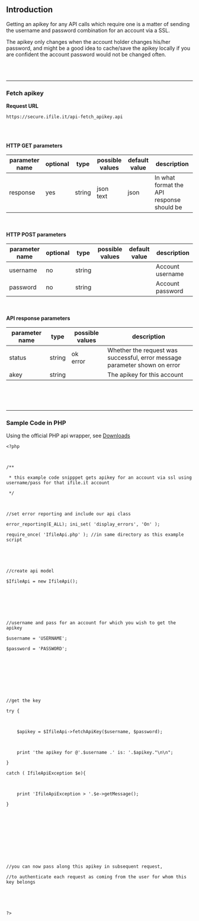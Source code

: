 ## Introduction ##

Getting an apikey for any API calls which require one is a matter of sending the username and password combination for an account via a SSL.

The apikey only changes when the account holder changes his/her password, and might be a good idea to cache/save the apikey locally if you are confident the account password would not be changed often.


<br><br>
<hr />

<h3>Fetch apikey</h3>
<b>Request URL</b>
<pre><code>https://secure.ifile.it/api-fetch_apikey.api<br>
</code></pre>

<br>
<br>
<b>HTTP GET parameters</b>
<table><thead><th> <b>parameter name</b> </th><th> <b>optional</b> </th><th> <b>type</b> </th><th> <b>possible values</b> </th><th> <b>default value</b> </th><th> <b>description</b> </th></thead><tbody>
<tr><td> response              </td><td> yes             </td><td> string      </td><td> json<br />text         </td><td> json                 </td><td> In what format the API response should be </td></tr></tbody></table>

<br>
<br>
<b>HTTP POST parameters</b>
<table><thead><th> <b>parameter name</b> </th><th> <b>optional</b> </th><th> <b>type</b> </th><th> <b>possible values</b> </th><th> <b>default value</b> </th><th> <b>description</b> </th></thead><tbody>
<tr><td> username              </td><td> no              </td><td> string      </td><td>                        </td><td>                      </td><td> Account username   </td></tr>
<tr><td> password              </td><td> no              </td><td> string      </td><td>                        </td><td>                      </td><td> Account password   </td></tr></tbody></table>

<br>
<br>
<b>API response parameters</b>
<table><thead><th> <b>parameter name</b> </th><th> <b>type</b> </th><th> <b>possible values</b> </th><th> <b>description</b> </th></thead><tbody>
<tr><td> status                </td><td> string      </td><td> ok<br>error            </td><td> Whether the request was successful, error message parameter shown on error </td></tr>
<tr><td> akey                  </td><td> string      </td><td>                        </td><td> The apikey for this account </td></tr></tbody></table>

<br><br><br>
<hr />
<h3>Sample Code in PHP</h3>
Using the official PHP api wrapper, see <a href='http://code.google.com/p/ifileit/downloads/list'>Downloads</a>
<pre><code>&lt;?php<br>
<br>
/**<br>
 * this example code snipppet gets apikey for an account via ssl using username/pass for that ifile.it account<br>
 */<br>
<br>
//set error reporting and include our api class<br>
error_reporting(E_ALL); ini_set( 'display_errors', 'On' );<br>
require_once( 'IfileApi.php' ); //in same directory as this example script<br>
<br>
<br>
//create api model<br>
$IfileApi = new IfileApi();<br>
<br>
<br>
<br>
//username and pass for an account for which you wish to get the apikey<br>
$username = 'USERNAME';<br>
$password = 'PASSWORD';<br>
<br>
<br>
<br>
<br>
//get the key<br>
try {<br>
	<br>
	$apikey = $IfileApi-&gt;fetchApiKey($username, $password);<br>
	<br>
	print 'the apikey for @'.$username .' is: '.$apikey."\n\n";<br>
}<br>
catch ( IfileApiException $e){<br>
	<br>
	print 'IfileApiException &gt; '.$e-&gt;getMessage();<br>
}<br>
<br>
<br>
<br>
<br>
<br>
//you can now pass along this apikey in subsequent request, <br>
//to authenticate each request as coming from the user for whom this key belongs<br>
<br>
<br>
?&gt;<br>
</code></pre>